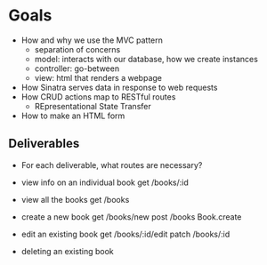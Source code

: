 # Goals
- How and why we use the MVC pattern
  - separation of concerns
  - model: interacts with our database, how we create instances
  - controller: go-between
  - view: html that renders a webpage
- How Sinatra serves data in response to web requests
- How CRUD actions map to RESTful routes
  - REpresentational State Transfer
- How to make an HTML form

## Deliverables
- For each deliverable, what routes are necessary?

- view info on an individual book
get /books/:id

- view all the books
get /books

- create a new book
get /books/new
post /books
Book.create

- edit an existing book
get /books/:id/edit
patch /books/:id

- deleting an existing book
